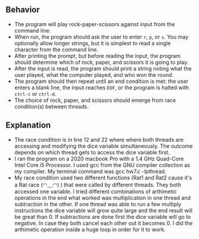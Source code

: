 ## Behavior
* The program will play rock-paper-scissors against input from the command line.
* When run, the program should ask the user to enter `r`, `p`, or `s`. You may optionally allow longer strings, but it is simplest to read a single character from the command line.
* After printing the prompt, but before reading the input, the program should determine which of rock, paper, and scissors it is going to play.
* After the input is read, the program should print a string noting what the user played, what the computer played, and who won the round.
* The program should then repeat until an end condition is met: the user enters a blank line, the input reaches `EOF`, or the program is halted with `ctrl-c` or `ctrl-d`.
* The choice of rock, paper, and scissors should emerge from race condition(s) between threads.


## Explanation
* The race condition is in line 12 and 22 where where both threads are accessing and modifying the dice variable simultaneously. The outcome depends on which thread gets to access the dice variable first. 
* I ran the program on a 2020 macbook Pro with a 1.4 GHz Quad-Core Intel Core i5 Processor. I used gcc from the GNU compiler collection as my compiler. My terminal command was gcc hw7.c -lpthread. 
* My race condition used two different functions (Rat1 and Rat2 cause it's a Rat race (◠﹏◠) ) that were called by different threads. They both accessed one variable. I tried different combinations of arthimetic operations in the end what worked was multiplication in one thread and subtraction in the other. If one thread was able to run a few multiply instructions the dice variable will grow quite large and the end result will be great than 0. If subtractions are done first the dice variable will go to negative. In case they both cancel each other out it becomes 0. I did the arthimetic operation inside a huge loop in order for it to work.   
